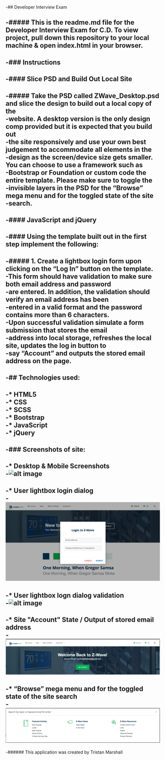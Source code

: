 -## Developer Interview Exam		
  		  
 -##### This is the readme.md file for the Developer Interview Exam for C.D. To view project, pull down this repository to your local machine & open index.html in your browser.		
 -		
 -### Instructions		
 -		
 -#### Slice PSD and Build Out Local Site		
 -		
 -##### Take the PSD called ZWave_Desktop.psd and slice the design to build out a local copy of the		
 -website. A desktop version is the only design comp provided but it is expected that you build out		
 -the site responsively and use your own best judgement to accommodate all elements in the		
 -design as the screen/device size gets smaller. You can choose to use a framework such as		
 -Bootstrap or Foundation or custom code the entire template. Please make sure to toggle the		
 -invisible layers in the PSD for the “Browse” mega menu and for the toggled state of the site		
 -search.		
 -		
 -#### JavaScript and jQuery		
 -		
 -#### Using the template built out in the first step implement the following:		
 -		
 -##### 1. Create a lightbox login form upon clicking on the “Log In” button on the template.		
 -This form should have validation to make sure both email address and password		
 -are entered. In addition, the validation should verify an email address has been		
 -entered in a valid format and the password contains more than 6 characters.		
 -Upon successful validation simulate a form submission that stores the email		
 -address into local storage, refreshes the local site, updates the log in button to		
 -say “Account” and outputs the stored email address on the page.		
 -		
 -## Technologies used:		
 -		
 -* HTML5		
 -* CSS		
 -* SCSS		
 -* Bootstrap		
 -* JavaScript		
 -* jQuery		
 -		
 -### Screenshots of site:		
 -		
 -* Desktop & Mobile Screenshots		
 -![alt image](/images/readme-images/screen-shot-desktop-mobile.jpg)		
 -		
 -* User lightbox login dialog 		
 -![alt image](/images/readme-images/screen-shot-dialog.png)		
 -		
 -* User lightbox logn dialog validation 		
 -![alt image](/images/readme-images/screen-shot-validation.png)		
 -		
 -* Site "Account" State / Output of stored email address		
 -![alt image](/images/readme-images/screen-shot-loggedin.png)		
 -		
 -* “Browse” mega menu and for the toggled state of the site search		
 -![alt image](/images/readme-images/screen-shot-dropdown-search.png)		
 -		
 -###### This application was created by Tristan Marshall
